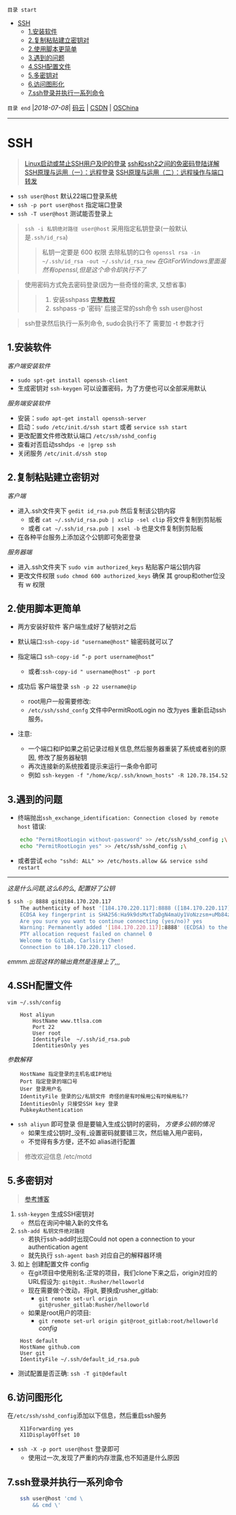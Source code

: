 `目录 start`
 
- [SSH](#ssh)
    - [1.安装软件](#1安装软件)
    - [2.复制粘贴建立密钥对](#2复制粘贴建立密钥对)
    - [2.使用脚本更简单](#2使用脚本更简单)
    - [3.遇到的问题](#3遇到的问题)
    - [4.SSH配置文件](#4ssh配置文件)
    - [5.多密钥对](#5多密钥对)
    - [6.访问图形化](#6访问图形化)
    - [7.ssh登录并执行一系列命令](#7ssh登录并执行一系列命令)

`目录 end` |_2018-07-08_| [码云](https://gitee.com/gin9) | [CSDN](http://blog.csdn.net/kcp606) | [OSChina](https://my.oschina.net/kcp1104)
****************************************
# SSH
> [Linux启动或禁止SSH用户及IP的登录](https://blog.csdn.net/linghe301/article/details/8211305)
> [ssh和ssh2之间的免密码登陆详解](http://blog.chinaunix.net/uid-26517277-id-4055228.html)
> [SSH原理与运用（一）：远程登录](http://www.ruanyifeng.com/blog/2011/12/ssh_remote_login.html)
> [SSH原理与运用（二）：远程操作与端口转发](http://www.ruanyifeng.com/blog/2011/12/ssh_port_forwarding.html)

- `ssh user@host` 默认22端口登录系统  
- `ssh -p port user@host` 指定端口登录  
- `ssh -T user@host` 测试能否登录上    

> `ssh -i 私钥绝对路径 user@host` 采用指定私钥登录(一般默认是`.ssh/id_rsa`)  
>> 私钥一定要是 600 权限
>> 去除私钥的口令 `openssl rsa -in ~/.ssh/id_rsa -out ~/.ssh/id_rsa_new` _在GitForWindows里面虽然有openssl,但是这个命令却执行不了_

> 使用密码方式免去密码登录(因为一些奇怪的需求, 又想省事)
>> 1. 安装sshpass [完整教程](https://linux.cn/article-8086-1.html)
>> 2. sshpass -p '密码' 后接正常的ssh命令 ssh user@host

> ssh登录然后执行一系列命令, sudo会执行不了 需要加 -t 参数才行 


## 1.安装软件
_客户端安装软件_
- `sudo spt-get install openssh-client`
- 生成密钥对 `ssh-keygen` 可以设置密码，为了方便也可以全部采用默认

_服务端安装软件_
- 安装：`sudo apt-get install openssh-server`
- 启动：`sudo /etc/init.d/ssh start` 或者 `service ssh start` 
- 更改配置文件修改默认端口 `/etc/ssh/sshd_config`
- 查看对否启动sshd`ps -e |grep ssh`
- 关闭服务 `/etc/init.d/ssh stop`

## 2.复制粘贴建立密钥对
_客户端_
- 进入.ssh文件夹下 `gedit id_rsa.pub` 然后复制该公钥内容
    - 或者 `cat ~/.ssh/id_rsa.pub | xclip -sel clip` 将文件复制到剪贴板 
    - 或者 `cat ~/.ssh/id_rsa.pub | xsel -b` 也是文件复制到剪贴板
- 在各种平台服务上添加这个公钥即可免密登录

_服务器端_
- 进入.ssh文件夹下 `sudo vim authorized_keys` 粘贴客户端公钥内容
- 更改文件权限 `sudo chmod 600 authorized_keys` 确保 其 group和other位没有 w 权限

## 2.使用脚本更简单
- 两方安装好软件 客户端生成好了秘钥对之后
- 默认端口:`ssh-copy-id "username@host"` 输密码就可以了
- 指定端口 `ssh-copy-id ”-p port username@host“` 
    - 或者:`ssh-copy-id " username@host" -p port`
    
- 成功后 客户端登录 `ssh -p 22 username@ip`
    - root用户一般需要修改:
    - `/etc/ssh/sshd_confg` 文件中PermitRootLogin  no 改为yes 重新启动ssh服务。

- 注意:
    - 一个端口和IP如果之前记录过相关信息,然后服务器重装了系统或者别的原因, 修改了服务器秘钥 
    - 再次连接新的系统按着提示来运行一条命令即可
    - 例如 `ssh-keygen -f "/home/kcp/.ssh/known_hosts" -R 120.78.154.52`

## 3.遇到的问题
- 终端抛出`ssh_exchange_identification: Connection closed by remote host` 错误:
```sh
    echo "PermitRootLogin without-password" >> /etc/ssh/sshd_config ;\
    echo "PermitRootLogin yes" >> /etc/ssh/sshd_config ;\
```
- 或者尝试 `echo "sshd: ALL" >> /etc/hosts.allow && service sshd restart`
********
_这是什么问题,这么6的么, 配置好了公钥_
```sh
$ ssh -p 8888 git@184.170.220.117
    The authenticity of host '[184.170.220.117]:8888 ([184.170.220.117]:8888)' can't be established.
    ECDSA key fingerprint is SHA256:Ha9k9dsMxtTaDgN4maUy1VoNzzsm+uMb84zcib6U5jU.
    Are you sure you want to continue connecting (yes/no)? yes
    Warning: Permanently added '[184.170.220.117]:8888' (ECDSA) to the list of known hosts.
    PTY allocation request failed on channel 0
    Welcome to GitLab, Carlsiry Chen!
    Connection to 184.170.220.117 closed.
```
_emmm.出现这样的输出竟然是连接上了,,,_

## 4.SSH配置文件
`vim ~/.ssh/config`
```
    Host aliyun
        HostName www.ttlsa.com
        Port 22
        User root
        IdentityFile  ~/.ssh/id_rsa.pub
        IdentitiesOnly yes
```
_参数解释_
```
    HostName 指定登录的主机名或IP地址
    Port 指定登录的端口号
    User 登录用户名
    IdentityFile 登录的公/私钥文件 奇怪的是有时候用公有时候用私??
    IdentitiesOnly 只接受SSH key 登录
    PubkeyAuthentication
```
- `ssh aliyun` 即可登录 但是要输入生成公钥时的密码， _方便多公钥的情况_
    - 如果生成公钥时_没有_设置密码就要错三次，然后输入用户密码，
    - 不觉得有多方便，还不如 alias进行配置

> 修改欢迎信息 /etc/motd
## 5.多密钥对
> [参考博客](http://blog.csdn.net/black_ox/article/details/17753943)   

1. `ssh-keygen` 生成SSH密钥对
    - 然后在询问中输入新的文件名
2. `ssh-add 私钥文件绝对路径`
    - 若执行ssh-add时出现Could not open a connection to your authentication agent
    - 就先执行 `ssh-agent bash` 对应自己的解释器环境
3. 如上 创建配置文件 config
    - 在git项目中使用别名:正常的项目，我们clone下来之后，origin对应的URL假设为: `git@git.:Rusher/helloworld`
    - 现在需要做个改动，将git, 要换成rusher_gitlab:
        - `git remote set-url origin git@rusher_gitlab:Rusher/helloworld`
    - 如果是root用户的项目:
        - `git remote set-url origin git@root_gitlab:root/helloworld`
_config_
```
    Host default
    HostName github.com
    User git
    IdentityFile ~/.ssh/default_id_rsa.pub
```
- 测试配置是否正确: `ssh -T git@default`

## 6.访问图形化

在`/etc/ssh/sshd_config`添加以下信息，然后重启ssh服务
```
    X11Forwarding yes
    X11DisplayOffset 10
```
- `ssh -X -p port user@host` 登录即可
    - 使用过一次,发现了严重的内存泄露,也不知道是什么原因

## 7.ssh登录并执行一系列命令
```sh
    ssh user@host 'cmd \
        && cmd \'
```